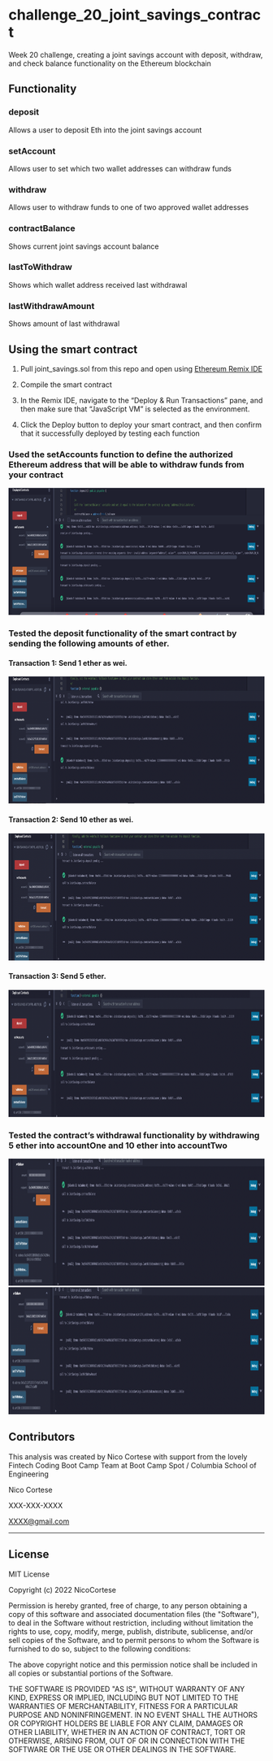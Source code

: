 # challenge_20_joint_savings_contract
Week 20 challenge, creating a joint savings account with deposit, withdraw, and check balance functionality on the Ethereum blockchain

## Functionality

### deposit

Allows a user to deposit Eth into the joint savings account

### setAccount

Allows user to set which two wallet addresses can withdraw funds

### withdraw

Allows user to withdraw funds to one of two approved wallet addresses

### contractBalance

Shows current joint savings account balance

### lastToWithdraw

Shows which wallet address received last withdrawal

### lastWithdrawAmount

Shows amount of last withdrawal

## Using the smart contract

1. Pull joint_savings.sol from this repo and open using [Ethereum Remix IDE](https://remix.ethereum.org/)

2. Compile the smart contract

3. In the Remix IDE, navigate to the “Deploy & Run Transactions” pane, and then make sure that “JavaScript VM” is selected as the environment.

4. Click the Deploy button to deploy your smart contract, and then confirm that it successfully deployed by testing each function

### Used the setAccounts function to define the authorized Ethereum address that will be able to withdraw funds from your contract

<img src="Execution_Results/setAccounts_screenshot.png" width="1000" height="250">

### Tested the deposit functionality of the smart contract by sending the following amounts of ether.


#### Transaction 1: Send 1 ether as wei.
<img src="Execution_Results/deposit_1_eth_screenshot.png" width="1000" height="250">

#### Transaction 2: Send 10 ether as wei.
<img src="Execution_Results/deposit_10_eth_screenshot.png" width="1000" height="250">

#### Transaction 3: Send 5 ether.
<img src="Execution_Results/deposit_5_eth_screnshot.png" width="1000" height="250">


### Tested the contract’s withdrawal functionality by withdrawing 5 ether into accountOne and 10 ether into accountTwo
<img src="Execution_Results/withdraw_5_eth_to_account1_screenshot.png" width="1000" height="250">

<img src="Execution_Results/withdraw_10_eth_to_account2_screenshot.png" width="1000" height="250">

## Contributors

This analysis was created by Nico Cortese with support from the lovely Fintech Coding Boot Camp Team at Boot Camp Spot / Columbia School of Engineering

Nico Cortese

XXX-XXX-XXXX

XXXX@gmail.com

---

## License

MIT License

Copyright (c) 2022 NicoCortese

Permission is hereby granted, free of charge, to any person obtaining a copy
of this software and associated documentation files (the "Software"), to deal
in the Software without restriction, including without limitation the rights
to use, copy, modify, merge, publish, distribute, sublicense, and/or sell
copies of the Software, and to permit persons to whom the Software is
furnished to do so, subject to the following conditions:

The above copyright notice and this permission notice shall be included in all
copies or substantial portions of the Software.

THE SOFTWARE IS PROVIDED "AS IS", WITHOUT WARRANTY OF ANY KIND, EXPRESS OR
IMPLIED, INCLUDING BUT NOT LIMITED TO THE WARRANTIES OF MERCHANTABILITY,
FITNESS FOR A PARTICULAR PURPOSE AND NONINFRINGEMENT. IN NO EVENT SHALL THE
AUTHORS OR COPYRIGHT HOLDERS BE LIABLE FOR ANY CLAIM, DAMAGES OR OTHER
LIABILITY, WHETHER IN AN ACTION OF CONTRACT, TORT OR OTHERWISE, ARISING FROM,
OUT OF OR IN CONNECTION WITH THE SOFTWARE OR THE USE OR OTHER DEALINGS IN THE
SOFTWARE.